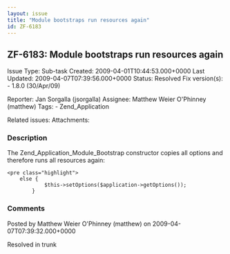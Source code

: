 ```yaml
---
layout: issue
title: "Module bootstraps run resources again"
id: ZF-6183
---
```


ZF-6183: Module bootstraps run resources again
----------------------------------------------

 Issue Type: Sub-task Created: 2009-04-01T10:44:53.000+0000 Last Updated: 2009-04-07T07:39:56.000+0000 Status: Resolved Fix version(s): - 1.8.0 (30/Apr/09)
 
 Reporter:  Jan Sorgalla (jsorgalla)  Assignee:  Matthew Weier O'Phinney (matthew)  Tags: - Zend\_Application
 
 Related issues: 
 Attachments: 
### Description

The Zend\_Application\_Module\_Bootstrap constructor copies all options and therefore runs all resources again:

 
    <pre class="highlight">
        else {
                $this->setOptions($application->getOptions());
            }


 

 

### Comments

Posted by Matthew Weier O'Phinney (matthew) on 2009-04-07T07:39:32.000+0000

Resolved in trunk

 

 